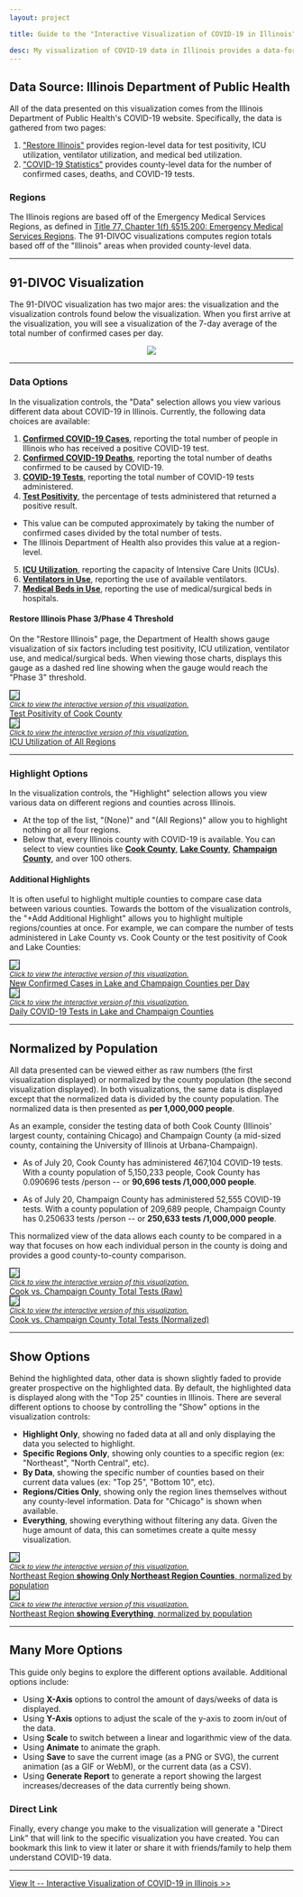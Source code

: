 ```yaml
---
layout: project

title: Guide to the "Interactive Visualization of COVID-19 in Illinois"

desc: My visualization of COVID-19 data in Illinois provides a data-forward look at COVID-19 data in Illinois. This guide will provide you an exploration of many of the graphs you can create using the visualization.
---
```


## Data Source: Illinois Department of Public Health

All of the data presented on this visualization comes from the Illinois Department of Public Health's COVID-19 website.  Specifically,
the data is gathered from two pages:

1. ["Restore Illinois"](https://www.dph.illinois.gov/restore) provides region-level data for test positivity, ICU utilization, ventilator utilization, and medical bed utilization.
2. ["COVID-19 Statistics"](https://www.dph.illinois.gov/covid19/covid19-statistics) provides county-level data for the number of confirmed cases, deaths, and COVID-19 tests.

### Regions

The Illinois regions are based off of the Emergency Medical Services Regions, as defined in [Title 77, Chapter 1(f) §515.200: Emergency Medical Services Regions](https://www.ilga.gov/commission/jcar/admincode/077/077005150B02000R.html).  The 91-DIVOC visualizations computes region totals based off of the "Illinois" areas when provided county-level data.

<hr>

## 91-DIVOC Visualization

The 91-DIVOC visualization has two major ares: the visualization and the visualization controls found below the visualization.  When you
first arrive at the visualization, you will see a visualization of the 7-day average of the total number of confirmed cases per day.

<p style="text-align: center">
  <img src="legend.png" class="img-fluid" style="max-width: 80%;"><br>
</p>

<hr>

### Data Options

In the visualization controls, the "Data" selection allows you view various different data about COVID-19 in Illinois.  Currently, the following data choices are available:

1. [**Confirmed COVID-19 Cases**](../?data=cases-daily-7#countries), reporting the total number of people in Illinois who has received a positive COVID-19 test.
2. [**Confirmed COVID-19 Deaths**](../?data=deaths-daily-7#countries), reporting the total number of deaths confirmed to be caused by COVID-19.
3. [**COVID-19 Tests**](../?data=tests-daily-7#countries), reporting the total number of COVID-19 tests administered.
4. [**Test Positivity**](../?data=testPositivityRate-daily-7#countries), the percentage of tests administered that returned a positive result.
  - This value can be computed approximately by taking the number of confirmed cases divided by the total number of tests.
  - The Illinois Department of Health also provides this value at a region-level.
5. [**ICU Utilization**](../?data=icu-daily-7#countries), reporting the capacity of Intensive Care Units (ICUs).
6. [**Ventilators in Use**](../?data=ventilators-daily-7#countries), reporting the use of available ventilators.
7. [**Medical Beds in Use**](../?data=beds-daily-7#countries), reporting the use of medical/surgical beds in hospitals.


#### Restore Illinois Phase 3/Phase 4 Threshold

On the "Restore Illinois" page, the Department of Health shows gauge visualization of six factors including test positivity, ICU utilization, ventilator use, and medical/surgical beds.  When viewing those charts, displays this gauge as a dashed red line showing when the gauge would reach the "Phase 3" threshold.

<div class="row text-center">
  <div class="col-md-6 mb-3">
    <a href="/pages/interactive-visualization-of-covid-19-in-illinois/?chart=countries&highlight=Cook&show=25&y=highlight&scale=linear&data=testPositivity-daily-7&data-source=il-dph&xaxis=right-12wk&extra=#countriess">
      <img src="testPositivity-Cook.png" class="img-fluid" style="max-width: 80%; border: solid 1px black;"><br>
      <i style="font-size: 12px;">Click to view the interactive version of this visualization.<br></i>
      Test Positivity of Cook County
    </a>
  </div>
  <div class="col-md-6">
    <a href="/pages/interactive-visualization-of-covid-19-in-illinois/?chart=countries&highlight=(All%20Regions)&show=25&y=highlight&scale=linear&data=icu-daily-7&data-source=il-dph&xaxis=right-12wk#countries">
      <img src="icu-Regions.png" class="img-fluid" style="max-width: 80%; border: solid 1px black;"><br>
      <i style="font-size: 12px;">Click to view the interactive version of this visualization.<br></i>
      ICU Utilization of All Regions
    </a>
  </div>
</div>

<hr>

### Highlight Options

In the visualization controls, the "Highlight" selection allows you view various data on different regions and counties across Illinois.

- At the top of the list, "(None)" and "(All Regions)" allow you to highlight nothing or all four regions.
- Below that, every Illinois county with COVID-19 is available.  You can select to view counties like [**Cook County**](../?highlight=Cook#countries), [**Lake County**](../?highlight=Lake#countries), [**Champaign County**](../?highlight=Champaign#countries), and over 100 others.


#### Additional Highlights

It is often useful to highlight multiple counties to compare case data between various counties.  Towards the bottom of the visualization controls, the "+Add Additional Highlight" allows you to highlight multiple regions/counties at once.  For example, we can compare the number of tests administered in Lake County vs. Cook County or the test positivity of Cook and Lake Counties:

<div class="row text-center">
  <div class="col-md-6 mb-3">
    <a href="/pages/interactive-visualization-of-covid-19-in-illinois/?chart=countries&highlight=Lake&show=25&y=highlight&scale=linear&data=cases-daily-7&data-source=il-dph&xaxis=right-12wk&extra=Champaign#countries">
      <img src="cases-Lake-Champaign.png" class="img-fluid" style="max-width: 80%; border: solid 1px black;"><br>
      <i style="font-size: 12px;">Click to view the interactive version of this visualization.<br></i>
      New Confirmed Cases in Lake and Champaign Counties per Day
    </a>
  </div>
  <div class="col-md-6">
    <a href="/pages/interactive-visualization-of-covid-19-in-illinois/?chart=countries&highlight=Cook&show=25&y=highlight&scale=linear&data=testPositivity-daily-7&data-source=il-dph&xaxis=right-12wk&extra=Lake#countries">
      <img src="tests-Lake-Champaign.png" class="img-fluid" style="max-width: 80%; border: solid 1px black;"><br>
      <i style="font-size: 12px;">Click to view the interactive version of this visualization.<br></i>
      Daily COVID-19 Tests in Lake and Champaign Counties
    </a>
  </div>
</div>

<hr>

## Normalized by Population

All data presented can be viewed either as raw numbers (the first visualization displayed) or normalized by the county population (the second visualization displayed).  In both visualizations, the same data is displayed except that the normalized data is divided by the county population.  The normalized data is then presented as **per 1,000,000 people**.

As an example, consider the testing data of both Cook County (Illinois' largest county, containing Chicago) and Champaign County (a mid-sized county, containing the University of Illinois at Urbana-Champaign).

- As of July 20, Cook County has administered 467,104 COVID-19 tests.  With a county population of 5,150,233 people, Cook County has 0.090696 tests /person -- or **90,696 tests /1,000,000 people**.

- As of July 20, Champaign County has administered 52,555 COVID-19 tests.  With a county population of 209,689 people, Champaign County has 0.250633 tests /person -- or **250,633 tests /1,000,000 people**.

This normalized view of the data allows each county to be compared in a way that focuses on how each individual person in the county is doing and provides a good county-to-county comparison.

<div class="row text-center">
  <div class="col-md-6 mb-3">
    <a href="/pages/interactive-visualization-of-covid-19-in-illinois/?chart=countries&highlight=Cook&show=25&y=highlight&scale=linear&data=tests&data-source=il-dph&xaxis=right-12wk&extra=Champaign#countries">
      <img src="tests-Cook-Champaign.png" class="img-fluid" style="max-width: 80%; border: solid 1px black;"><br>
      <i style="font-size: 12px;">Click to view the interactive version of this visualization.<br></i>
      Cook vs. Champaign County Total Tests (Raw)
    </a>
  </div>
  <div class="col-md-6">
    <a href="/pages/interactive-visualization-of-covid-19-in-illinois/?chart=countries-normalized&highlight=Cook&show=25&y=highlight&scale=linear&data=tests&data-source=il-dph&xaxis=right-12wk&extra=Champaign#countries-normalized">
      <img src="tests-normalized-Cook-Champaign.png" class="img-fluid" style="max-width: 80%; border: solid 1px black;"><br>
      <i style="font-size: 12px;">Click to view the interactive version of this visualization.<br></i>
      Cook vs. Champaign County Total Tests (Normalized)
    </a>
  </div>
</div>

<hr>

## Show Options

Behind the highlighted data, other data is shown slightly faded to provide greater prospective on the highlighted data.  By default, the highlighted data is displayed along with the "Top 25" counties in Illinois.  There are several different options to choose by controlling the "Show" options in the visualization controls:

- **Highlight Only**, showing no faded data at all and only displaying the data you selected to highlight.
- **Specific Regions Only**, showing only counties to a specific region (ex: "Northeast", "North Central", etc).
- **By Data**, showing the specific number of counties based on their current data values (ex: "Top 25", "Bottom 10", etc).
- **Regions/Cities Only**, showing only the region lines themselves without any county-level information.  Data for "Chicago" is shown when available.
- **Everything**, showing everything without filtering any data.  Given the huge amount of data, this can sometimes create a quite messy visualization.

<div class="row text-center">
  <div class="col-md-6 mb-3">
    <a href="/pages/interactive-visualization-of-covid-19-in-illinois/?chart=countries-normalized&highlight=Region%3A%20Northeast&show=Region%3A%20Northeast&y=highlight&scale=linear&data=cases-daily-7&data-source=il-dph&xaxis=right-12wk#countries-normalized">
      <img src="cases-NE-show_NE.png" class="img-fluid" style="max-width: 80%; border: solid 1px black;"><br>
      <i style="font-size: 12px;">Click to view the interactive version of this visualization.<br></i>
      Northeast Region <b>showing Only Northeast Region Counties</b>, normalized by population
    </a>
  </div>
  <div class="col-md-6">
    <a href="/pages/interactive-visualization-of-covid-19-in-illinois/?chart=countries-normalized&highlight=Region%3A%20Northeast&show=all&y=highlight&scale=linear&data=cases-daily-7&data-source=il-dph&xaxis=right-12wk#countries-normalized">
      <img src="cases-NE-show_everything.png" class="img-fluid" style="max-width: 80%; border: solid 1px black;"><br>
      <i style="font-size: 12px;">Click to view the interactive version of this visualization.<br></i>
      Northeast Region <b>showing Everything</b>, normalized by population
    </a>
  </div>
</div>

<hr>

## Many More Options

This guide only begins to explore the different options available.  Additional options include:

- Using **X-Axis** options to control the amount of days/weeks of data is displayed.
- Using **Y-Axis** options to adjust the scale of the y-axis to zoom in/out of the data.
- Using **Scale** to switch between a linear and logarithmic view of the data.
- Using **Animate** to animate the graph.
- Using **Save** to save the current image (as a PNG or SVG), the current animation (as a GIF or WebM), or the current data (as a CSV).
- Using **Generate Report** to generate a report showing the largest increases/decreases of the data currently being shown.

### Direct Link

Finally, every change you make to the visualization will generate a "Direct Link" that will link to the specific visualization you have created.  You can bookmark this link to view it later or share it with friends/family to help them understand COVID-19 data.

<hr>

<div class="card">
  <a href="../">View It -- Interactive Visualization of COVID-19 in Illinois &gt;&gt;</a>
</div>